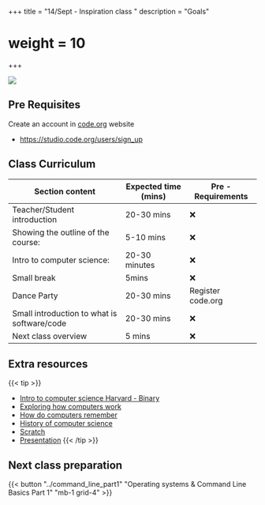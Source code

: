 +++
title = "14/Sept - Inspiration class "
description = "Goals"
# weight = 10
+++

![](https://media1.giphy.com/media/3oKIPsx2VAYAgEHC12/200.gif)

## Pre Requisites

Create an account in [code.org](https://studio.code.org/users/sign_up) website

- https://studio.code.org/users/sign_up

## Class Curriculum

| Section content                             | Expected time (mins) | Pre - Requirements |
| ------------------------------------------- | -------------------- | ------------------ |
| Teacher/Student introduction               | 20-30 mins           | ❌                  |
| Showing the outline of the course:          | 5-10 mins            | ❌                  |
| Intro to computer science:                  | 20-30 minutes        | ❌                  |
| Small break                                 | 5mins                | ❌                  |
| Dance Party                                 | 20-30 mins           | Register code.org  |
| Small introduction to what is software/code | 20-30 mins           | ❌                  |
| Next class overview                         | 5 mins               | ❌                  |


## Extra resources
{{< tip >}}
- [Intro to computer science Harvard - Binary](https://www.youtube.com/watch?v=z-OxzIC6pic) 
- [Exploring how computers work](https://www.youtube.com/watch?v=QZwneRb-zqA) 
- [How do computers remember](https://www.youtube.com/watch?v=I0-izyq6q5s)
- [History of computer science](https://www.fondation-lamap.org/en/page/65565/1-2-3-code-scientific-background-a-brief-history-of-computer-science)
- [Scratch](https://scratch.mit.edu/projects/editor/?tutorial=getStarted)
- [Presentation](https://docs.google.com/presentation/d/1ifk91QmsKUEBJ5SRXbNkFnWSLMdFgm01AVlwuerk0c8/edit?usp=sharing)
{{< /tip >}}


## Next class preparation

{{< button "../command_line_part1" "Operating systems & Command Line Basics Part 1" "mb-1 grid-4" >}}
